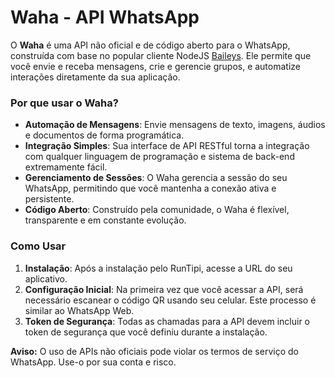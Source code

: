 # Waha - API WhatsApp

O **Waha** é uma API não oficial e de código aberto para o WhatsApp, construída com base no popular cliente NodeJS [Baileys](https://github.com/adiwajshing/Baileys). Ele permite que você envie e receba mensagens, crie e gerencie grupos, e automatize interações diretamente da sua aplicação.

### Por que usar o Waha?

- **Automação de Mensagens**: Envie mensagens de texto, imagens, áudios e documentos de forma programática.
- **Integração Simples**: Sua interface de API RESTful torna a integração com qualquer linguagem de programação e sistema de back-end extremamente fácil.
- **Gerenciamento de Sessões**: O Waha gerencia a sessão do seu WhatsApp, permitindo que você mantenha a conexão ativa e persistente.
- **Código Aberto**: Construído pela comunidade, o Waha é flexível, transparente e em constante evolução.

### Como Usar

1.  **Instalação**: Após a instalação pelo RunTipi, acesse a URL do seu aplicativo.
2.  **Configuração Inicial**: Na primeira vez que você acessar a API, será necessário escanear o código QR usando seu celular. Este processo é similar ao WhatsApp Web.
3.  **Token de Segurança**: Todas as chamadas para a API devem incluir o token de segurança que você definiu durante a instalação.

**Aviso:** O uso de APIs não oficiais pode violar os termos de serviço do WhatsApp. Use-o por sua conta e risco.